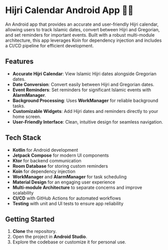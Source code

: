 
# Hijri Calendar Android App 🌙📅

An Android app that provides an accurate and user-friendly Hijri calendar, allowing users to track Islamic dates, convert between Hijri and Gregorian, and set reminders for important events. Built with a robust multi-module architecture, this app leverages Koin for dependency injection and includes a CI/CD pipeline for efficient development.

## Features
- **Accurate Hijri Calendar**: View Islamic Hijri dates alongside Gregorian dates.
- **Date Conversion**: Convert easily between Hijri and Gregorian dates.
- **Event Reminders**: Set reminders for significant Islamic events with **AlarmManager**.
- **Background Processing**: Uses **WorkManager** for reliable background tasks.
- **Customizable Widgets**: Add Hijri dates and reminders directly to your home screen.
- **User-Friendly Interface**: Clean, intuitive design for seamless navigation.

## Tech Stack
- **Kotlin** for Android development
- **Jetpack Compose** for modern UI components
- **Ktor** for backend communication
- **Room Database** for storing custom reminders
- **Koin** for dependency injection
- **WorkManager** and **AlarmManager** for task scheduling
- **Material Design** for an engaging user experience
- **Multi-module Architecture** to separate concerns and improve scalability
- **CI/CD** with GitHub Actions for automated workflows
- **Testing** with unit and UI tests to ensure app reliability

## Getting Started
1. **Clone** the repository.
2. Open the project in **Android Studio**.
3. Explore the codebase or customize it for personal use.
